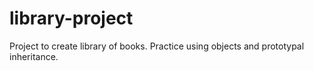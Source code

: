 # library-project
Project to create library of books. Practice using objects and prototypal inheritance.
